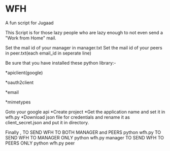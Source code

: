 # WFH
A fun script for Jugaad

This Script is for those lazy people who are lazy enough to not even send a "Work from Home" mail.

Set the  mail id of your manager in manager.txt
Set the mail id of your peers in peer.txt(each email_id in seperate line)

Be sure that you have installed these python library:-

  *apiclient(google)
  
  *oauth2client
  
  *email
  
  *mimetypes

Goto your google api 
  *Create project
  *Get the application name and set it in wfh.py
  *Download json file for credentials and rename it as client_secret.json and put it in directory.

Finally ,
  TO SEND WFH TO BOTH MANAGER and PEERS
          python wfh.py
  TO SEND WFH TO MANAGER ONLY
          python wfh.py manager
  TO SEND WFH TO PEERS ONLY
          python wfh.py peer
